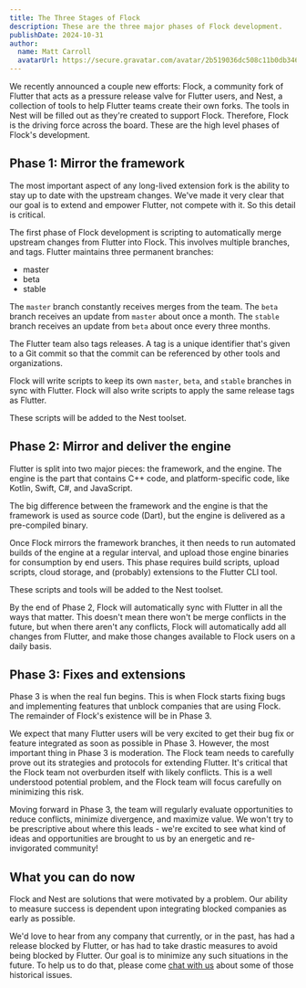 ```yaml
---
title: The Three Stages of Flock
description: These are the three major phases of Flock development.
publishDate: 2024-10-31
author: 
  name: Matt Carroll
  avatarUrl: https://secure.gravatar.com/avatar/2b519036dc508c11b0db3463fffbd8ff
---
```

We recently announced a couple new efforts: Flock, a community fork of Flutter that acts as a 
pressure release valve for Flutter users, and Nest, a collection of tools to help Flutter teams
create their own forks. The tools in Nest will be filled out as they're created to support Flock.
Therefore, Flock is the driving force across the board. These are the high level phases of Flock's
development.

## Phase 1: Mirror the framework
The most important aspect of any long-lived extension fork is the ability to stay up to date with
the upstream changes. We've made it very clear that our goal is to extend and empower Flutter, not
compete with it. So this detail is critical.

The first phase of Flock development is scripting to automatically merge upstream changes
from Flutter into Flock. This involves multiple branches, and tags. Flutter maintains three
permanent branches:

 * master
 * beta
 * stable

The `master` branch constantly receives merges from the team. The `beta` branch receives an update
from `master` about once a month. The `stable` branch receives an update from `beta` about once
every three months.

The Flutter team also tags releases. A tag is a unique identifier that's given to a Git commit so
that the commit can be referenced by other tools and organizations.

Flock will write scripts to keep its own `master`, `beta`, and `stable` branches in sync with
Flutter. Flock will also write scripts to apply the same release tags as Flutter.

These scripts will be added to the Nest toolset.

## Phase 2: Mirror and deliver the engine
Flutter is split into two major pieces: the framework, and the engine. The engine is the part that
contains C++ code, and platform-specific code, like Kotlin, Swift, C#, and JavaScript.

The big difference between the framework and the engine is that the framework is used as source
code (Dart), but the engine is delivered as a pre-compiled binary.

Once Flock mirrors the framework branches, it then needs to run automated builds of the engine
at a regular interval, and upload those engine binaries for consumption by end users. This phase
requires build scripts, upload scripts, cloud storage, and (probably) extensions to the Flutter
CLI tool.

These scripts and tools will be added to the Nest toolset.

By the end of Phase 2, Flock will automatically sync with Flutter in all the ways that matter.
This doesn't mean there won't be merge conflicts in the future, but when there aren't any conflicts,
Flock will automatically add all changes from Flutter, and make those changes available to Flock
users on a daily basis.

## Phase 3: Fixes and extensions
Phase 3 is when the real fun begins. This is when Flock starts fixing bugs and implementing features
that unblock companies that are using Flock. The remainder of Flock's existence will be in Phase 3.

We expect that many Flutter users will be very excited to get their bug fix or feature integrated
as soon as possible in Phase 3. However, the most important thing in Phase 3 is moderation. The
Flock team needs to carefully prove out its strategies and protocols for extending Flutter. It's
critical that the Flock team not overburden itself with likely conflicts. This is a well understood
potential problem, and the Flock team will focus carefully on minimizing this risk.

Moving forward in Phase 3, the team will regularly evaluate opportunities to reduce conflicts, 
minimize divergence, and maximize value. We won't try to be prescriptive about where this leads -
we're excited to see what kind of ideas and opportunities are brought to us by an energetic and
re-invigorated community!

## What you can do now
Flock and Nest are solutions that were motivated by a problem. Our ability to measure success is
dependent upon integrating blocked companies as early as possible.

We'd love to hear from any company that currently, or in the past, has had a release blocked by
Flutter, or has had to take drastic measures to avoid being blocked by Flutter. Our goal is to
minimize any such situations in the future. To help us to do that, please come [chat with us](https://x.com/suprdeclarative) 
about some of those historical issues.